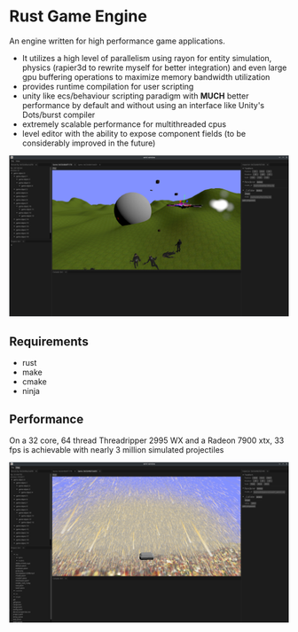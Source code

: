 # Rust Game Engine
An engine written for high performance game applications.
- It utilizes a high level of parallelism using rayon for entity simulation, physics (rapier3d to rewrite myself for better integration) and even large gpu buffering operations to maximize memory bandwidth utilization
- provides runtime compilation for user scripting
- unity like ecs/behaviour scripting paradigm with **MUCH** better performance by default and without using an interface like Unity's Dots/burst compiler
- extremely scalable performance for multithreaded cpus
- level editor with the ability to expose component fields (to be considerably improved in the future)

![Editor](images/editor.png)

## Requirements
- rust
- make
- cmake
- ninja

## Performance
On a 32 core, 64 thread Threadripper 2995 WX and a Radeon 7900 xtx, 33 fps is achievable with nearly 3 million simulated projectiles

![2.7 million projectiles at 33 fps](images/perf.png)
